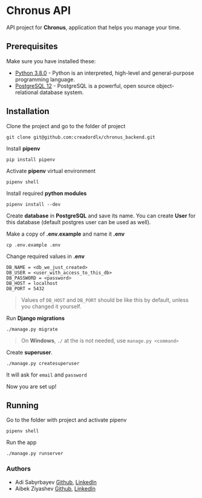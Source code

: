 # Chronus API

API project for **Chronus**, application that helps you manage your time.

## Prerequisites

Make sure you have installed these:
- [Python 3.8.0]('https://www.python.org/downloads/release/python-380/') - Python is an interpreted, high-level and general-purpose programming language.
- [PostgreSQL 12]('https://www.postgresql.org/download/') - PostgreSQL is a powerful, open source object-relational database system.

## Installation

Clone the project and go to the folder of project

```shell script
git clone git@github.com:creadordlx/chronus_backend.git
```

Install **pipenv**

```shell script
pip install pipenv
```

Activate **pipenv** virtual environment

```shell script
pipenv shell
```

Install required **python modules**

```shell script
pipenv install --dev
```

Create **database** in **PostgreSQL** and save its name. You can create **User** for this database
(default postgres user can be used as well). 

Make a copy of **.env.example** and name it **.env**

```shell script
cp .env.example .env
```

Change required values in **.env**

```shell script
DB_NAME = <db_we_just_created>
DB_USER = <user_with_access_to_this_db>
DB_PASSWORD = <password>
DB_HOST = localhost
DB_PORT = 5432
```

> Values of `DB_HOST` and `DB_PORT` should be like this by default, unless you changed it yourself.

Run **Django migrations**

```shell script
./manage.py migrate
```

> On **Windows**, `./` at the is not needed, use `manage.py <command>`

Create **superuser**.

```shell script
./manage.py createsuperuser
```

It will ask for `email` and `password`

Now you are set up!

## Running

Go to the folder with project and activate pipenv

```shell script
pipenv shell
```

Run the app

```shell script
./manage.py runserver
```

### Authors
- Adi Sabyrbayev [Github](https://github.com/Madrigals1), [LinkedIn](https://www.linkedin.com/in/madrigals1/)
- Aibek Ziyashev [Github](https://github.com/dmndcrow), [LinkedIn](https://www.linkedin.com/in/dmndcrow)